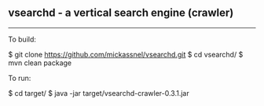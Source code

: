 
<h2>vsearchd - a vertical search engine (crawler)</h2>
<hr>

To build:

 $ git clone https://github.com/mickassnel/vsearchd.git
 $ cd vsearchd/
 $ mvn clean package 
 
To run: 

 $ cd target/
 $ java -jar target/vsearchd-crawler-0.3.1.jar